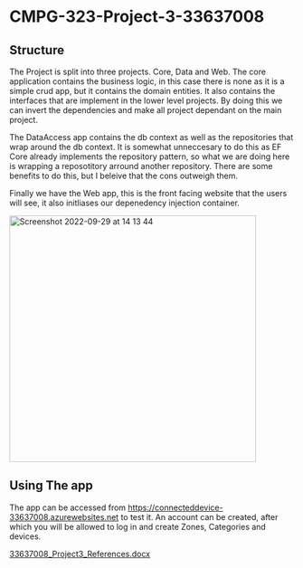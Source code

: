 # CMPG-323-Project-3-33637008
## Structure
The Project is split into three projects. Core, Data and Web. The core application contains the business logic, in this case there is none as it is a simple crud app, but it contains the domain entities. It also contains the interfaces that are implement in the lower level projects. By doing this we can invert the dependencies and make all project dependant on the main project.

The DataAccess app contains the db context as well as the repositories that wrap around the db context. It is somewhat unneccesary to do this as EF Core already implements the repository pattern, so what we are doing here is wrapping a reposotitory arround another repository. There are some benefits to do this, but I beleive that the cons outweigh them. 

Finally we have the Web app, this is the front facing website that the users will see, it also initliases our depenedency injection container.

<img width="436" alt="Screenshot 2022-09-29 at 14 13 44" src="https://user-images.githubusercontent.com/56234654/193028678-fc1b1bf0-f2d1-4eb9-b87f-0de7fff83567.png">

## Using The app
The app can be accessed from https://connecteddevice-33637008.azurewebsites.net to test it. An account can be created, after which you will be allowed to log in and create Zones, Categories and devices.

[33637008_Project3_References.docx](https://github.com/MervynLudick/CMPG-323-Project-3-33637008/files/9675474/33637008_Project3_References.docx)
